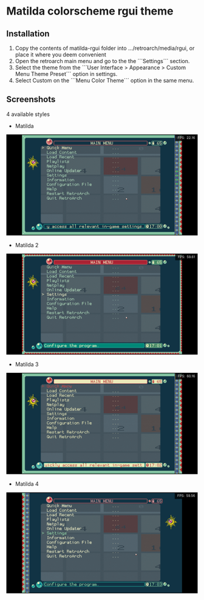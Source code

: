 
# Matilda colorscheme rgui theme

## Installation

1. Copy the contents of matilda-rgui folder into .../retroarch/media/rgui, or place it where you deem convenient
2. Open the retroarch main menu and go to the the ´´´Settings´´´ section. 
3. Select the theme from the ´´´User Interface > Appearance > Custom Menu Theme Preset´´´ option in settings.
4. Select Custom on the ´´´Menu Color Theme´´´ option in the same menu.


## Screenshots

4 available styles

* Matilda

![Matilda Regular](/screenshot/matilda.png?raw=true "Matilda regular")

* Matilda 2

![Matilda Colored](/screenshot/matilda2.png?raw=true "Matilda colored")

* Matilda 3

![Matilda Panel](/screenshot/matilda3.png?raw=true "Matilda panel")

* Matilda 4

![Matilda Sleeve](/screenshot/matilda4.png?raw=true "Matilda sleeve")
